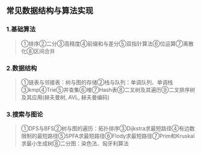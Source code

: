 ## 常见数据结构与算法实现
### 1.基础算法
> ①排序②二分③高精度④前缀和与差分⑤双指针算法⑥位运算⑦离散化⑧区间合并
### 2.数据结构
> ①链表与邻接表：树与图的存储②栈与队列：单调队列、单调栈③kmp④Trie⑤并查集⑥堆⑦Hash表⑧二叉树及其遍历⑨二叉排序树及其应用(赫夫曼树, AVL, 赫夫曼编码)
### 3.搜索与图论
> ①DFS与BFS②树与图的遍历：拓扑排序③Dijkstra求最短路径④有边数限制的最短路径⑤SPFA求最短路径⑥Flody求最短路径⑦Prim和Kruskal求最小生成树⑧二分图：染色法、匈牙利算法
